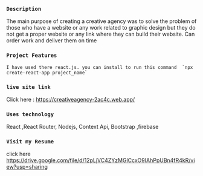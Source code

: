 ### `Description`
The main purpose of creating a creative agency was to solve the problem of those who have a website or any work related to graphic design but they do not get a proper website or any link where they can build their website. Can order work and deliver them on time

### `Project Features` 
    I have used there react.js. you can install to run this command  `npx create-react-app project_name`
### `live site link`
Click here : https://creativeagency-2ac4c.web.app/

### `Uses technology` 
React ,React Router, Nodejs, Context Api,  Bootstrap ,firebase

### `Visit my Resume`
click here https://drive.google.com/file/d/12pLjVC4ZYzMGlCcxO9IAhPpUBn4fR4kR/view?usp=sharing

